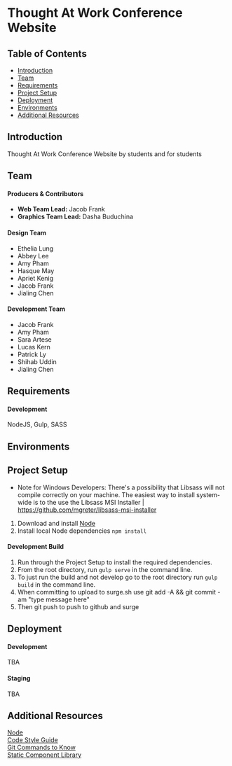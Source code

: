 # Thought At Work Conference Website


## Table of Contents
- [Introduction](#introduction)
- [Team](#team)
- [Requirements](#requirements)
- [Project Setup](#setup)
- [Deployment](#deployment)
- [Environments](#environments)
- [Additional Resources](#resources)  

## <a name="introduction"></a>Introduction
Thought At Work Conference Website by students and for students  

## <a name="team"></a>Team
#### Producers & Contributors
- **Web Team Lead:** Jacob Frank
- **Graphics Team Lead:** Dasha Buduchina

#### Design Team
- Ethelia Lung
- Abbey Lee
- Amy Pham
- Hasque May
- Apriet Kenig
- Jacob Frank
- Jialing Chen

#### Development Team
- Jacob Frank
- Amy Pham
- Sara Artese
- Lucas Kern
- Patrick Ly
- Shihab Uddin
- Jialing Chen

## <a name="requirements"></a>Requirements
#### Development
NodeJS, Gulp, SASS  

## <a name="environments"></a>Environments  

## <a name="setup"></a>Project Setup
- Note for Windows Developers: There's a possibility that Libsass will not compile correctly on your machine. The easiest way to install system-wide is to the use the Libsass MSI Installer | https://github.com/mgreter/libsass-msi-installer
1. Download and install [Node](https://nodejs.org)
2. Install local Node dependencies `npm install`

#### Development Build
1. Run through the Project Setup to install the required dependencies.
2. From the root directory, run `gulp serve` in the command line.
3. To just run the build and not develop go to the root directory run `gulp build` in the command line.     
4. When committing to upload to surge.sh use git add -A && git commit -am "type message here"
5. Then git push to push to github and surge

## <a name="deployment"></a>Deployment
#### Development
TBA  

#### Staging
TBA  

## <a name="resources"></a>Additional Resources
[Node](https://nodejs.org)
<br>
[Code Style Guide](https://github.com/ThoughtAtWork/thoughtatwork.github.io/wiki/Style-Guide)
<br>
[Git Commands to Know](http://dont-be-afraid-to-commit.readthedocs.io/en/latest/git/commandlinegit.html)
<br>
[Static Component Library](https://paper.dropbox.com/doc/TAW-Development-Component-Library-NuZpIleMA1UDTlUfzFQkn)
